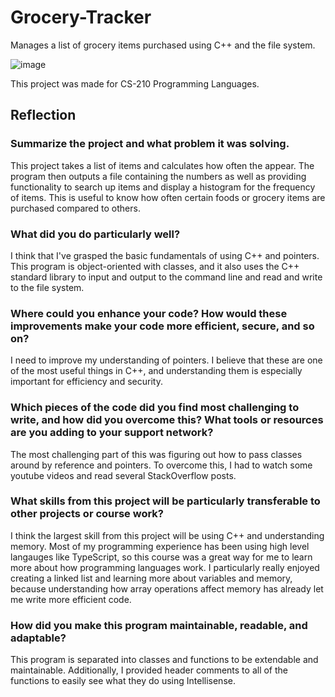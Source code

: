# Grocery-Tracker

Manages a list of grocery items purchased using C++ and the file system.

![image](https://github.com/IsaacAbrahamson/Grocery-Tracker/assets/17521691/7fa1e2f4-c1d4-40e6-8c55-204e42acf561)

This project was made for CS-210 Programming Languages.

## Reflection

### Summarize the project and what problem it was solving.

This project takes a list of items and calculates how often the appear. The program then outputs a file containing the numbers as well as providing functionality to search up items and display a histogram for the frequency of items. This is useful to know how often certain foods or grocery items are purchased compared to others.

### What did you do particularly well?

I think that I've grasped the basic fundamentals of using C++ and pointers. This program is object-oriented with classes, and it also uses the C++ standard library to input and output to the command line and read and write to the file system.

### Where could you enhance your code? How would these improvements make your code more efficient, secure, and so on?

I need to improve my understanding of pointers. I believe that these are one of the most useful things in C++, and understanding them is especially important for efficiency and security.

### Which pieces of the code did you find most challenging to write, and how did you overcome this? What tools or resources are you adding to your support network?

The most challenging part of this was figuring out how to pass classes around by reference and pointers.  To overcome this, I had to watch some youtube videos and read several StackOverflow posts.

### What skills from this project will be particularly transferable to other projects or course work?

I think the largest skill from this project will be using C++ and understanding memory. Most of my programming experience has been using high level langauges like TypeScript, so this course was a great way for me to learn more about how programming languages work. I particularly really enjoyed creating a linked list and learning more about variables and memory, because understanding how array operations affect memory has already let me write more efficient code.

### How did you make this program maintainable, readable, and adaptable?

This program is separated into classes and functions to be extendable and maintainable. Additionally, I provided header comments to all of the functions to easily see what they do using Intellisense.
